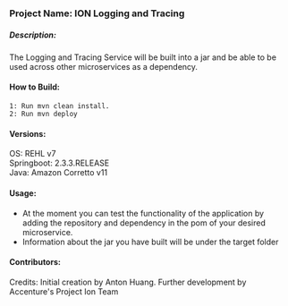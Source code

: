 ### Project Name: ION Logging and Tracing ###

#####  Description:  ##### 
The Logging and Tracing Service will be built into a jar and be able to be used across other microservices as a dependency.


#### How to Build: ####
    1: Run mvn clean install.
    2: Run mvn deploy
    


#### Versions: ####
  OS: REHL v7  
  Springboot: 2.3.3.RELEASE  
  Java: Amazon Corretto v11  

#### Usage: ####
* At the moment you can test the functionality of the application by adding the repository and dependency in the pom of your desired microservice.  
* Information about the jar you have built will be under the target folder


#### Contributors: ####

Credits: 
  Initial creation by Anton Huang. Further development by Accenture's Project Ion Team

